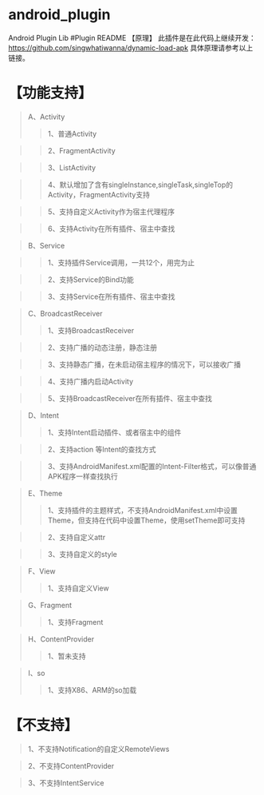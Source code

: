# android_plugin
Android Plugin Lib 
#Plugin README
【原理】
此插件是在此代码上继续开发：https://github.com/singwhatiwanna/dynamic-load-apk
具体原理请参考以上链接。


【功能支持】
=================
>A、Activity
>>1、普通Activity

>>2、FragmentActivity

>>3、ListActivity

>>4、默认增加了含有singleInstance,singleTask,singleTop的Activity，FragmentActivity支持

>>5、支持自定义Activity作为宿主代理程序

>>6、支持Activity在所有插件、宿主中查找

>B、Service

>>1、支持插件Service调用，一共12个，用完为止

>>2、支持Service的Bind功能

>>3、支持Service在所有插件、宿主中查找


    
>C、BroadcastReceiver
>>1、支持BroadcastReceiver

>>2、支持广播的动态注册，静态注册

>>3、支持静态广播，在未启动宿主程序的情况下，可以接收广播

>>4、支持广播内启动Activity

>>5、支持BroadcastReceiver在所有插件、宿主中查找

	
>D、Intent
>>1、支持Intent启动插件、或者宿主中的组件

>>2、支持action 等Intent的查找方式

>>3、支持AndroidManifest.xml配置的Intent-Filter格式，可以像普通APK程序一样查找执行

>E、Theme
>>1、支持插件的主题样式，不支持AndroidManifest.xml中设置Theme，但支持在代码中设置Theme，使用setTheme即可支持

>>2、支持自定义attr

>>3、支持自定义的style

	
>F、View
>>1、支持自定义View

>G、Fragment
>>1、支持Fragment

>H、ContentProvider
>>1、暂未支持

>I、so
>>1、支持X86、ARM的so加载

【不支持】
===================
>1、不支持Notification的自定义RemoteViews

>2、不支持ContentProvider

>3、不支持IntentService


